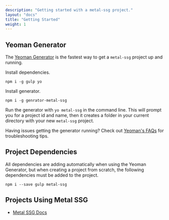 ```yaml
---
description: "Getting started with a metal-ssg project."
layout: "docs"
title: "Getting Started"
weight: 1
---
```


<article id="article1">

## Yeoman Generator

The [Yeoman Generator](https://github.com/Robert-Frampton/generator-metal-ssg) is
the fastest way to get a `metal-ssg` project up and running.

Install dependencies.

```
npm i -g gulp yo
```

Install generator.

```
npm i -g genrator-metal-ssg
```

Run the generator with `yo metal-ssg` in the command line. This will prompt you
for a project id and name, then it creates a folder in your current
directory with your new `metal-ssg` project.

Having issues getting the generator running? Check
out [Yeoman's FAQs](http://yeoman.io/learning/faq.html) for troubleshooting
tips.

</article>

<article id="article2">

## Project Dependencies

All dependencies are adding automatically when using the Yeoman Generator, but
when creating a project from scratch, the following dependencies must be added
to the project.

```
npm i --save gulp metal-ssg
```

</article>

<article id="article3">

## Projects Using Metal SSG

- [Metal SSG Docs](https://github.com/Robert-Frampton/metal-ssg-docs)

</article>
